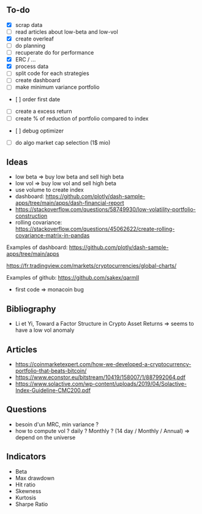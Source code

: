 ## To-do

- [x] scrap data
- [ ] read articles about low-beta and low-vol
- [x] create overleaf
- [ ] do planning
- [ ] recuperate do for performance
- [x] ERC / ...
- [x] process data
- [ ] split code for each strategies
- [ ] create dashboard
- [ ] make minimum variance portfolio
- [ ] order first date
- [ ] create a excess return
- [ ] create % of reduction of portfolio compared to index
- [ ] debug optimizer
- [ ] do algo market cap selection (1$ mio)

## Ideas
- low beta => buy low beta and sell high beta
- low vol => buy low vol and sell high beta
- use volume to create index
- dashboard: https://github.com/plotly/dash-sample-apps/tree/main/apps/dash-financial-report
- https://stackoverflow.com/questions/58749930/low-volatility-portfolio-construction
- rolling covariance: https://stackoverflow.com/questions/45062622/create-rolling-covariance-matrix-in-pandas

Examples of dashboard:
https://github.com/plotly/dash-sample-apps/tree/main/apps

https://fr.tradingview.com/markets/cryptocurrencies/global-charts/

Examples of github: https://github.com/sakex/qarmII

- first code => monacoin bug

## Bibliography

- Li et Yi, Toward a Factor Structure in Crypto Asset Returns => seems to have a low vol anomaly

## Articles

- https://coinmarketexpert.com/how-we-developed-a-cryptocurrency-portfolio-that-beats-bitcoin/
- https://www.econstor.eu/bitstream/10419/158007/1/887992064.pdf
- https://www.solactive.com/wp-content/uploads/2019/04/Solactive-Index-Guideline-CMC200.pdf

## Questions

- besoin d'un MRC, min variance ?
- how to compute vol ? daily ? Monthly ? (14 day / Monthly / Annual) => depend on the universe

## Indicators
- Beta
- Max drawdown
- Hit ratio
- Skewness
- Kurtosis
- Sharpe Ratio

